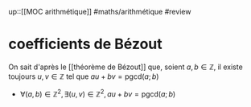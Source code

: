 up::[[MOC arithmétique]]
#maths/arithmétique #review
# coefficients de Bézout

On sait d'après le [[théorème de Bézout]] que, soient $a,b\in\mathbb{Z}$, il existe toujours $u,v\in\mathbb{Z}$ tel que $au+bv=\mathrm{pgcd}(a;b)$
 - $\forall (a,b)\in\mathbb{Z}^2, \exists (u,v)\in\mathbb{Z}^2, au+bv = \mathrm{pgcd}(a;b)$
